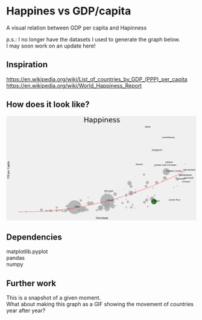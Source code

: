 # Happines vs GDP/capita

A visual relation between GDP per capita and Hapinness

p.s.: I no longer have the datasets I used to generate the graph below. <br>
I may soon work on an update here! <br>

## Inspiration
https://en.wikipedia.org/wiki/List_of_countries_by_GDP_(PPP)_per_capita
<br>
https://en.wikipedia.org/wiki/World_Happiness_Report

## How does it look like?

![chart](chart.png)

## Dependencies
matplotlib.pyplot <br>
pandas <br>
numpy

## Further work
This is a snapshot of a given moment.
<br>
What about making this graph as a GIF showing the movement of countries year after year?


